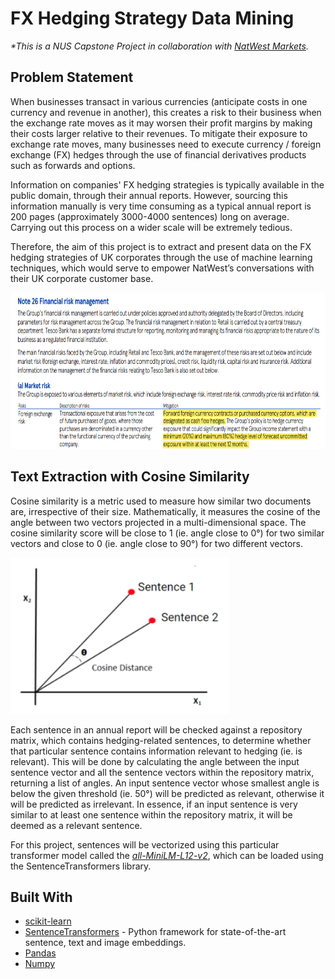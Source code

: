 # FX Hedging Strategy Data Mining

_*This is a NUS Capstone Project in collaboration with [NatWest Markets](https://www.natwest.com/corporates.html)._

## Problem Statement

When businesses transact in various currencies (anticipate costs in one currency and revenue in another), this creates a risk to their business when the exchange rate moves as it may worsen their profit margins by making their costs larger relative to their revenues. To mitigate their exposure to exchange rate moves, many businesses need to execute currency / foreign exchange (FX) hedges through the use of financial derivatives products such as forwards and options. 

Information on companies' FX hedging strategies is typically available in the public domain, through their annual reports. However, sourcing this information manually is very time consuming as a typical annual report is 200 pages (approximately 3000-4000 sentences) long on average. Carrying out this process on a wider scale will be extremely tedious.

Therefore, the aim of this project is to extract and present data on the FX hedging strategies of UK corporates through the use of machine learning techniques, which would serve to empower NatWest’s conversations with their UK corporate customer base. 

<kbd> <img src="imgs/HedgingStrategy.png" width="700" height="250" /> <kbd>

## Text Extraction with Cosine Similarity

Cosine similarity is a metric used to measure how similar two documents are, irrespective of their size. Mathematically, it measures the cosine of the angle between two vectors projected in a multi-dimensional space. The cosine similarity score will be close to 1 (ie. angle close to 0°) for two similar vectors and close to 0 (ie. angle close to 90°) for two different vectors.

<kbd> <img src="imgs/CosineSimilarity.png" width="350" height="250" /> <kbd>

Each sentence in an annual report will be checked against a repository matrix, which contains hedging-related sentences, to determine whether that particular sentence contains information relevant to hedging (ie. is relevant). This will be done by calculating the angle between the input sentence vector and all the sentence vectors within the repository matrix, returning a list of angles. An input sentence vector whose smallest angle is below the given threshold (ie. 50°) will be predicted as relevant, otherwise it will be predicted as irrelevant. In essence, if an input sentence is very similar to at least one sentence within the repository
matrix, it will be deemed as a relevant sentence.

For this project, sentences will be vectorized using this particular transformer model called the _[all-MiniLM-L12-v2](https://www.sbert.net/docs/pretrained_models.html#sentence-embedding-models/)_, which can be loaded using the SentenceTransformers library.

## Built With

 - [scikit-learn](https://scikit-learn.org/stable/) 
 - [SentenceTransformers](https://www.sbert.net/) - Python framework for state-of-the-art sentence, text and image embeddings. 
 - [Pandas](https://pandas.pydata.org/) 
 - [Numpy](https://numpy.org/) 
